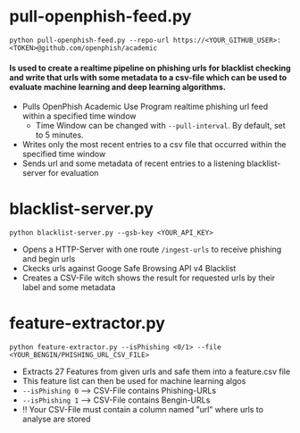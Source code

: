 # pull-openphish-feed.py
    python pull-openphish-feed.py --repo-url https://<YOUR_GITHUB_USER>:<TOKEN>@github.com/openphish/academic

#### Is used to create a realtime pipeline on phishing urls for blacklist checking and write that urls with some metadata to a csv-file which can be used to evaluate machine learning and deep learning algorithms.
* Pulls OpenPhish Academic Use Program realtime phishing url feed within a specified time window
  * Time Window can be changed with `--pull-interval`. By default, set to 5 minutes.
* Writes only the most recent entries to a csv file that occurred within the specified time window
* Sends url and some metadata of recent entries to a listening blacklist-server for evaluation

# blacklist-server.py
    python blacklist-server.py --gsb-key <YOUR_API_KEY>
* Opens a HTTP-Server with one route `/ingest-urls` to receive phishing and begin urls
* Ckecks urls against Googe Safe Browsing API v4 Blacklist
* Creates a CSV-File witch shows the result for requested urls by their label and some metadata

# feature-extractor.py
    python feature-extractor.py --isPhishing <0/1> --file <YOUR_BENGIN/PHISHING_URL_CSV_FILE>
* Extracts 27 Features from given urls and safe them into a feature.csv file
* This feature list can then be used for machine learning algos
* `--isPhishing 0` --> CSV-File contains Phishing-URLs
* `--isPhishing 1` --> CSV-File contains Bengin-URLs
* ‼️ Your CSV-File must contain a column named "url" where urls to analyse are stored
